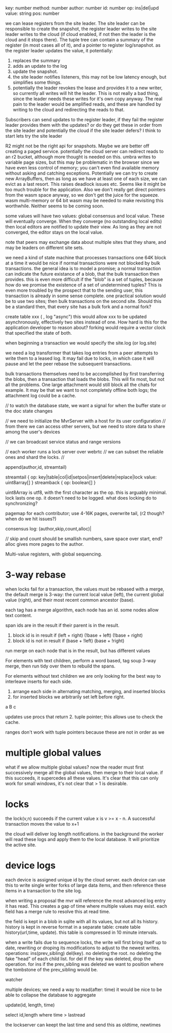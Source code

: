 
key: number
method: number
author: number
id: number
op: ins|del|upd
value: string
pos: number

we can lease registers from the site leader. The site leader can be responsible to create the snapshot, the register leader writes to the site leader writes to the cloud (if cloud enabled, if not then the leader is the cloud and it stops there). The tuple tree can contain a summary of the register (in most cases all of it), and a pointer to register log/snapshot. as the register leader updates the value, it potentially:
1) replaces the summary
2) adds an update to the log
3) update the snapshot.
4) the site leader notifies listeners, this may not be low latency enough, but simplifies some things.
5) potentially the leader revokes the lease and provides it to a new writer, so currently all writes will hit the leader. This is not really a bad thing, since the leader needs these writes for it's own copy anyway. The real pain to the leader would be amplified reads, and these are handled by writing to the cloud and redirecting the reads to that.



Subscribers can send updates to the register leader, if they fail the register leader provides them with the updates? or do they get these in order from the site leader and potentially the cloud if the site leader defers? I think to start lets try the site leader 

R2 might not be the right api for snapshots. Maybe we are better off creating a paged service. potentially the cloud server can redirect reads to an r2 bucket, although more thought is needed on this. umbra writes to variable page sizes, but this may be problematic in the browser since we have even less control of memory; you can't even find available memory without asking and catching exceptions. Potentially we can try to create new ArrayBuffers, then as long as we have at least one of each size, we can evict as a last resort. This raises deadlock issues etc. Seems like it might be too much trouble for the application. Also we don't really get direct pointers from the wasm space anyway, so we don't get the juice for the squeeze. wasm multi-memory or 64 bit wasm may be needed to make revisiting this worthwhile. Neither seems to be coming soon.

some values will have two values: global consensus and local value. These will eventually converge. When they converge (no outstanding local edits) then local editors are notified to update their view. As long as they are not converged, the editor stays on the local value.

note that peers may exchange data about multiple sites that they share, and may be leaders on different site sets.

we need a kind of state machine that processes transactions one 64K block at a time
it would be nice if normal transactions were not blocked by bulk transactions. the general idea is to model a promise; a normal transaction can indicate the future existance of a blob, that the bulk transaction then provides. this is even more difficult if the "blob" is a set of tuples, because how do we promise the existence of a set of undetermined tuples? This is even more troubled by the prospect that to the sending user, this transaction is already in some sense complete. 
one practical solution would be to use two sites; then bulk transactions on the second site. Should this be a standard then, that every site has a bulk fork and a normal fork?

create table xxx (      , log "async")
this would allow xxx to be updated asynchronously, effectively two sites instead of one. How hard is this for the application developer to reason about? forking would require a vector clock that specified the state of both.

when beginning a transaction we would specify the site.log (or log.site)

we need a log transformer that takes log entries from a peer attempts to write them to a leased log. It may fail due to locks, in which case it will pause and let the peer rebase the subsequent transactions.

bulk transactions themselves need to be accomplished by first transferring the blobs, then a transaction that loads the blobs. This will fix most, but not all the problems. One large attachment would still block all the chats for example. It may be that we want to not completely offline both logs; the attachment log could be a cache.


// to watch the database state, we want a signal for when the buffer state or the doc state changes



// we need to initialize the MvrServer with a host for its user configuration
// from there we can access other servers, but we need to store data to share among the user's devices


// we can broadcast service status and range versions


// each worker runs a lock server over webrtc
// we can subset the reliable ones and shard the locks.
// 

append(author,id, streamtail)

streamtail {
  op: key|table|col|id|setpos|insert|delete|replace|lock
  value: uint8array[]
}
streamback {
  op: boolean[]
}

uint8Array is utf8, with the first character as the op.
this is arguably minimal.
lock lasts one op. it doesn't need to be logged.
what does locking do to synchronizing? 



pagemap for each contributor; use 4-16K pages, overwrite tail, (r2 though? when do we hit issues?)

consensus log:
(author,skip,count,alloc)|

 // skip and count should be smallish numbers, save space over start, end? alloc gives more pages to the author.



Multi-value registers, with global sequencing.

# 3-way rebase

when locks fail for a transaction, the values must be rebased with a merge, the default merge is 3-way: the current local value (left), the current global value (right), and their most recent common ancestor (base).

each tag has a merge algorithm, each node has an id. some nodes allow text content.

span ids are in the result if their parent is in the result.

1. block id is in result if
  (left + right)
  (!base + left)
  (!base + right)
2. block id is not in result if
  (base + !left)
  (base + !right)

run merge on each node that is in the result, but has different values

For elements with text children, perform a word based, tag soup 3-way merge, then run tidy over them to rebuild the spans.

For elements without text children we are only looking for the best way to interleave inserts for each side.
1. arrange each side in alternating matching, merging, and inserted blocks
2. for inserted blocks we arbitrarily set left before right.

a B c 

updates use procs that return
2. tuple pointer; this allows use to check the cache.




ranges don't work with tuple pointers because these are not in order
as we 

# multiple global values

what if we allow multiple global values? now the reader must first successively merge all the global values, then merge to their local value. if this succeeds, it supercedes all these values. It's clear that this can only work for small windows, it's not clear that > 1 is desirable. 


# locks
the lock(v,n) succeeds if the current value x is  v >= x - n. A successful transaction moves the value to x+1


the cloud will deliver log length notifications. in the background the worker will read these logs and apply them to the local database. It will prioritize the active site.

# device logs

each device is assigned unique id by the cloud server. each device can use this to write single writer forks of large data items, and then reference these items in a transaction to the site log.

when writing a proposal the mvr will reference the most advanced log entry it has read. This creates a gap of time where multiple values may exist. each field has a merge rule to resolve this at read time.

the field is kept in a blob in sqlite with all its values, but not all its history. history is kept in reverse format in a separate table: create table history(url,time, update). this table is compressed in 10 minute intervals.

when a write fails due to sequence locks, the write will first bring itself up to date, rewriting or droping its modifications to adjust to the newest writes.
operations: ins(prev_sibling) del(key). no deleting the root. no deleting the fake "head" of each child list. 
for del if the key was deleted, drop the operation.
for ins if the prev_sibling was deleted we want to position where the tombstone of the prev_sibling would be.


watcher

multiple devices; we need a way to read(after: time)
it would be nice to be able to collapse the database to aggregate

update(id, length, time)

select id,length where time > lastread

the lockserver can keept the last time and send this as oldtime, newtimes

